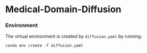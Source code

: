 # Medical-Domain-Diffusion

### Environment
The virtual environment is created by `diffusion.yaml` by running: 
```
conda env create -f diffusion.yaml
```
